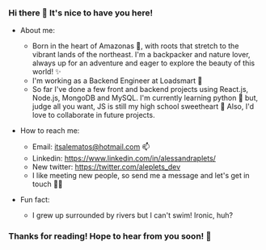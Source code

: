 ### Hi there 👋 It's nice to have you here!

- About me:
   - Born in the heart of Amazonas 🌱, with roots that stretch to the vibrant lands of the northeast. I'm a backpacker and nature lover, always up for an adventure and eager to explore the beauty of this world! ✨
   - I'm working as a Backend Engineer at Loadsmart 🚛
   - So far I've done a few front and backend projects using React.js, Node.js, MongoDB and MySQL. I'm currently learning python 🐍 but, judge all you want, JS is still my high school sweetheart 💛 Also, I'd love to collaborate in future projects. 
   

- How to reach me:
  - Email: itsalematos@hotmail.com 📫 
  - Linkedin: https://www.linkedin.com/in/alessandraplets/ 
  - New twitter: https://twitter.com/aleplets_dev
  - I like meeting new people, so send me a message and let's get in touch 👯💬

- Fun fact:
  - I grew up surrounded by rivers but I can't swim! Ironic, huh?

### Thanks for reading! Hope to hear from you soon! 👋
